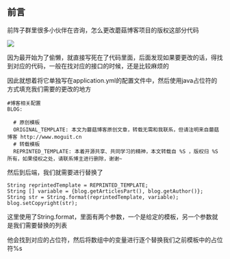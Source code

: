 前言
--

前阵子群里很多小伙伴在咨询，怎么更改蘑菇博客项目的版权这部分代码


![](http://image.moguit.cn/822593737ee24ab497e5b911bd0241bd)

因为最开始为了偷懒，就直接写死在了代码里面，后面发现如果要更改的话，得找到对应的代码，一般在找对应的接口的时候，还是比较麻烦的

因此就想着将它单独写在application.yml的配置文件中，然后使用java占位符的方式填充我们需要的更改的地方

    #博客相关配置
    BLOG:
    
      # 原创模板
      ORIGINAL_TEMPLATE: 本文为蘑菇博客原创文章，转载无需和我联系，但请注明来自蘑菇博客 http://www.moguit.cn
      # 转载模板
      REPRINTED_TEMPLATE: 本着开源共享、共同学习的精神，本文转载自 %S ，版权归 %S 所有，如果侵权之处，请联系博主进行删除，谢谢~

然后到后端，我们就需要进行替换了

    String reprintedTemplate = REPRINTED_TEMPLATE;
    String [] variable = {blog.getArticlesPart(), blog.getAuthor()};
    String str = String.format(reprintedTemplate, variable);
    blog.setCopyright(str);

这里使用了String.format，里面有两个参数，一个是给定的模板，另一个参数就是我们需要替换的列表

他会找到对应的占位符，然后将数组中的变量进行逐个替换我们之前模板中的占位符%s